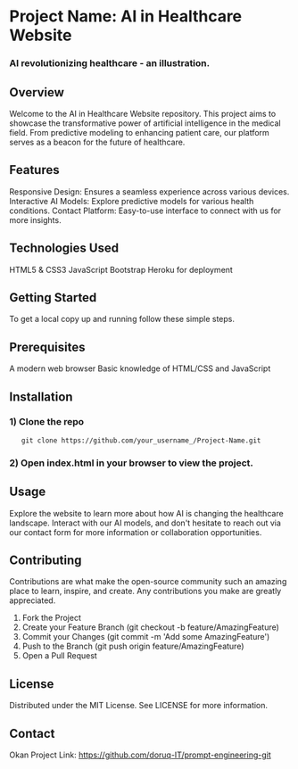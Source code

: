 # Project Name: AI in Healthcare Website

### AI revolutionizing healthcare - an illustration.

## Overview
Welcome to the AI in Healthcare Website repository. This project aims to showcase the transformative power of artificial intelligence in the medical field. From predictive modeling to enhancing patient care, our platform serves as a beacon for the future of healthcare.

## Features
Responsive Design: Ensures a seamless experience across various devices.
Interactive AI Models: Explore predictive models for various health conditions.
Contact Platform: Easy-to-use interface to connect with us for more insights.
## Technologies Used
HTML5 & CSS3
JavaScript
Bootstrap
Heroku for deployment
## Getting Started
To get a local copy up and running follow these simple steps.

## Prerequisites
A modern web browser
Basic knowledge of HTML/CSS and JavaScript
## Installation
### 1) Clone the repo
       git clone https://github.com/your_username_/Project-Name.git
### 2) Open index.html in your browser to view the project.
## Usage
Explore the website to learn more about how AI is changing the healthcare landscape. Interact with our AI models, and don't hesitate to reach out via our contact form for more information or collaboration opportunities.

## Contributing
Contributions are what make the open-source community such an amazing place to learn, inspire, and create. Any contributions you make are greatly appreciated.

1) Fork the Project
2) Create your Feature Branch (git checkout -b feature/AmazingFeature)
3) Commit your Changes (git commit -m 'Add some AmazingFeature')
4) Push to the Branch (git push origin feature/AmazingFeature)
5) Open a Pull Request
## License
Distributed under the MIT License. See LICENSE for more information.

## Contact
Okan
Project Link: https://github.com/doruq-IT/prompt-engineering-git
